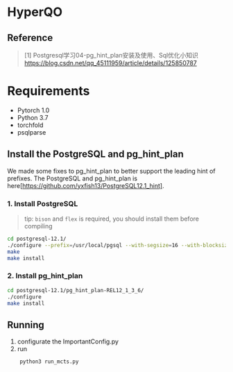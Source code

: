 # HyperQO

## Reference

> [1] Postgresql学习04-pg_hint_plan安装及使用、Sql优化小知识 https://blog.csdn.net/qq_45111959/article/details/125850787

# Requirements

- Pytorch 1.0
- Python 3.7
- torchfold
- psqlparse

## Install the PostgreSQL and pg_hint_plan

We made some fixes to pg_hint_plan to better support the leading hint of prefixes. The PostgreSQL and pg_hint_plan is
here[https://github.com/yxfish13/PostgreSQL12.1_hint].

### 1. Install PostgreSQL

> tip: `bison` and `flex` is required, you should install them before compiling

 ```sh
 cd postgresql-12.1/
 ./configure --prefix=/usr/local/pgsql --with-segsize=16 --with-blocksize=32 --with-wal-segsize=64 --with-wal-blocksize=64 --with-libedit-preferred  --with-python --with-openssl --with-libxml --with-libxslt --enable-thread-safety --enable-nls=en_US.UTF-8
 make
 make install
 ```

### 2. Install pg_hint_plan

 ```sh
 cd postgresql-12.1/pg_hint_plan-REL12_1_3_6/
 ./configure
 make install
 ```

## Running

1. configurate the ImportantConfig.py
2. run

 ```sh
     python3 run_mcts.py
 ```

